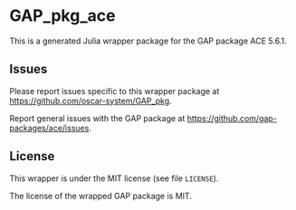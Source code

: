 # GAP_pkg_ace

This is a generated Julia wrapper package for the GAP package ACE 5.6.1.

## Issues

Please report issues specific to this wrapper package at <https://github.com/oscar-system/GAP_pkg>.

Report general issues with the GAP package at <https://github.com/gap-packages/ace/issues>.

## License

This wrapper is under the MIT license (see file `LICENSE`).

The license of the wrapped GAP package is MIT.
